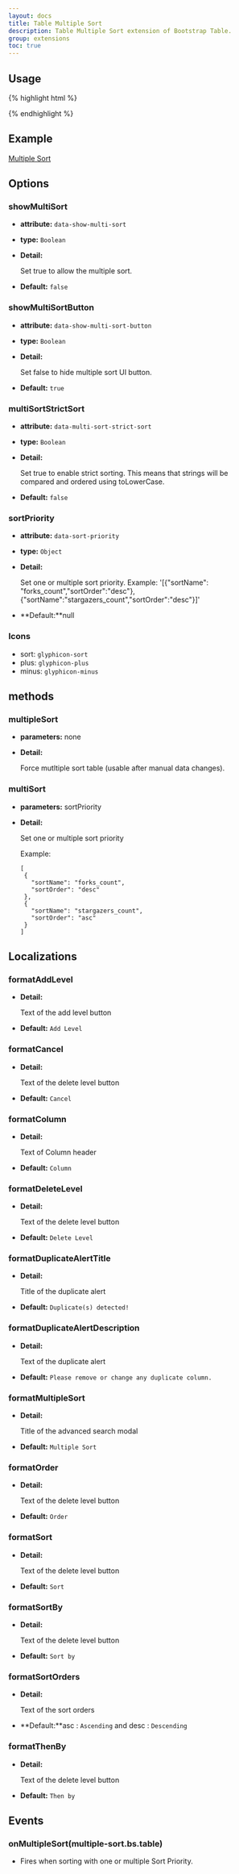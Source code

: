 ```yaml
---
layout: docs
title: Table Multiple Sort
description: Table Multiple Sort extension of Bootstrap Table.
group: extensions
toc: true
---
```


## Usage

{% highlight html %}
<script src="extensions/multiple-sort/bootstrap-table-multiple-sort.js"></script>
{% endhighlight %}

## Example

[Multiple Sort](https://examples.bootstrap-table.com/#extensions/multiple-sort.html)

## Options

### showMultiSort

- **attribute:** `data-show-multi-sort`

- **type:** `Boolean`

- **Detail:**

   Set true to allow the multiple sort.

- **Default:** `false`

### showMultiSortButton

- **attribute:** `data-show-multi-sort-button`

- **type:** `Boolean`

- **Detail:**

   Set false to hide multiple sort UI button.

- **Default:** `true`

### multiSortStrictSort

- **attribute:** `data-multi-sort-strict-sort`

- **type:** `Boolean`

- **Detail:**

   Set true to enable strict sorting. This means that strings will be compared and ordered using toLowerCase.

- **Default:** `false`

### sortPriority

- **attribute:** `data-sort-priority`

- **type:** `Object`

- **Detail:**

   Set one or multiple sort priority. Example: '[{"sortName": "forks_count","sortOrder":"desc"},{"sortName":"stargazers_count","sortOrder":"desc"}]'

- **Default:**null

### Icons
* sort: `glyphicon-sort`
* plus: `glyphicon-plus`
* minus: `glyphicon-minus`

## methods

### multipleSort

- **parameters:** none

- **Detail:**

   Force mutltiple sort table (usable after manual data changes).


### multiSort

- **parameters:** sortPriority

- **Detail:**

   Set one or multiple sort priority

   Example:
   ```
  [
    {
      "sortName": "forks_count",
      "sortOrder": "desc"
    },
    {
      "sortName": "stargazers_count",
      "sortOrder": "asc"
    }
  ]
  ```

## Localizations

### formatAddLevel

- **Detail:**

  Text of the add level button

- **Default:** `Add Level`

### formatCancel

- **Detail:**

  Text of the delete level button

- **Default:** `Cancel`

### formatColumn

- **Detail:**

  Text of Column header

- **Default:** `Column`

### formatDeleteLevel

- **Detail:**

  Text of the delete level button

- **Default:** `Delete Level`

### formatDuplicateAlertTitle

- **Detail:**

  Title of the duplicate alert

- **Default:** `Duplicate(s) detected!`

### formatDuplicateAlertDescription

- **Detail:**

  Text of the duplicate alert

- **Default:** `Please remove or change any duplicate column.`

### formatMultipleSort

- **Detail:**

  Title of the advanced search modal

- **Default:** `Multiple Sort`

### formatOrder

- **Detail:**

  Text of the delete level button

- **Default:** `Order`

### formatSort

- **Detail:**

  Text of the delete level button

- **Default:** `Sort`

### formatSortBy

- **Detail:**

  Text of the delete level button

- **Default:** `Sort by`

### formatSortOrders

- **Detail:**

  Text of the sort orders

- **Default:**asc : `Ascending` and desc : `Descending`

### formatThenBy

- **Detail:**

  Text of the delete level button

- **Default:** `Then by`

## Events

### onMultipleSort(multiple-sort.bs.table)

* Fires when sorting with one or multiple Sort Priority.
